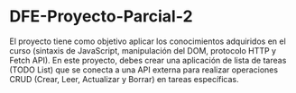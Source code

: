 # DFE-Proyecto-Parcial-2
 El proyecto tiene como objetivo aplicar los conocimientos adquiridos en el curso (sintaxis de JavaScript, manipulación del DOM, protocolo HTTP y Fetch API). En este proyecto, debes crear una aplicación de lista de tareas (TODO List) que se conecta a una API externa para realizar operaciones CRUD (Crear, Leer, Actualizar y Borrar) en tareas específicas. 
